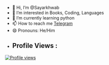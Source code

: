 - 👋 Hi, I’m @Sayarkhwab
- 👀 I’m interested in Books, Coding, Languages
- 🌱 I’m currently learning python
- 📫 How to reach me [Telegram](https://t.me/arpt_akash)
- 😄 Pronouns: He/Him 

<!---
Sayarkhwab/Sayarkhwab is a ✨ special ✨ repository because its `README.md` (this file) appears on your GitHub profile.
You can click the Preview link to take a look at your changes.
--->


- ## Profile Views :
[![Profile views](https://komarev.com/ghpvc/?username=sayarkhwab&label=Profile%20views&style=for-the-badge)](https://github.com/SayarKhwab)

